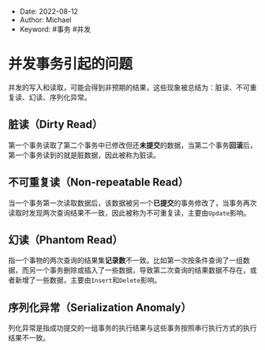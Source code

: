 -   Date: 2022-08-12
-   Author: Michael
-   Keyword: #事务 #并发 

# 并发事务引起的问题
并发的写入和读取，可能会得到非预期的结果，这些现象被总结为：脏读、不可重复读、幻读、序列化异常。

## 脏读（Dirty Read）
第一个事务读取了第二个事务中已修改但还**未提交**的数据，当第二个事务**回滚**后，第一个事务读到的就是脏数据，因此被称为脏读。


## 不可重复读（Non-repeatable Read）
当一个事务第一次读取数据后，该数据被另一个**已提交**的事务修改了，当事务再次读取时发现两次查询结果不一致，因此被称为不可重复读，主要由`Update`影响。


## 幻读（Phantom Read）
指一个事物的两次查询的结果集**记录数**不一致。比如第一次按条件查询了一组数据，而另一个事务删除或插入了一些数据，导致第二次查询的结果数据不存在，或者新增了一些数据，主要由`Insert`和`Delete`影响。


## 序列化异常（Serialization Anomaly）
列化异常是指成功提交的一组事务的执行结果与这些事务按照串行执行方式的执行结果不一致。
